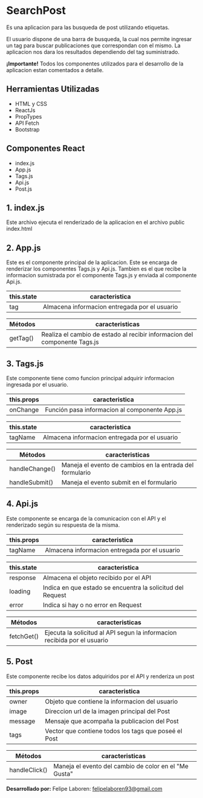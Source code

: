 # SearchPost

Es una aplicacion para las busqueda de post utilizando etiquetas. 

El usuario dispone de una barra de busqueda, la cual nos permite ingresar un tag para buscar publicaciones que correspondan con el mismo. La aplicacion nos dara los resultados dependiendo del tag suministrado.

**¡Importante!**
 Todos los componentes utilizados para el desarrollo de la aplicacion estan comentados a detalle.

## Herramientas Utilizadas
  - HTML y CSS
  - ReactJs
  - PropTypes
  - API Fetch
  - Bootstrap

## Componentes React
  - index.js
  - App.js
  - Tags.js
  - Api.js
  - Post.js
## 1. index.js

Este archivo ejecuta el renderizado de la aplicacion en el archivo public index.html

## 2. App.js

Este es el componente principal de la aplicacion. Este se encarga de renderizar los componentes Tags.js y Api.js. Tambien es el que recibe la informacion sumistrada por el componente Tags.js y enviada al componente Api.js.

| this.state | caracteristica |
| ------ | ------ |
|tag|Almacena informacion entregada por el usuario|

| Métodos | caracteristicas |
| ------ | ------ |
|getTag()|Realiza el cambio de estado al recibir informacion del componente Tags.js|  
## 3. Tags.js

Este componente tiene como funcion principal adquirir informacion ingresada por el usuario.

| this.props | caracteristica |
| ------ | ------ |
|onChange|Función pasa informacion al componente App.js|

| this.state | caracteristica |
| ------ | ------ |
|tagName|Almacena informacion entregada por el usuario|

| Métodos | caracteristicas |
| ------ | ------ |
|handleChange()|Maneja el evento de cambios en la entrada del formulario| 
|handleSubmit()|Maneja el evento submit en el formulario|

## 4. Api.js

Este componente se encarga de la comunicacion con el API y el renderizado según su respuesta de la misma.

| this.props | caracteristica |
| ------ | ------ |
|tagName|Almacena informacion entregada por el usuario|

| this.state | caracteristica |
| ------ | ------ |
|response|Almacena el objeto recibido por el API|
|loading|Indica en que estado se encuentra la solicitud del Request|
|error|Indica si hay o no error en Request|

| Métodos | caracteristicas |
| ------ | ------ |
|fetchGet()|Ejecuta la solicitud al API segun la informacion recibida por el usuario| 

## 5. Post

Este componente recibe los datos adquiridos por el API y renderiza un post

| this.props | caracteristica |
| ------ | ------ |
|owner|Objeto que contiene la informacion del usuario|
|image|Direccion url de la imagen principal del Post|
|message|Mensaje que acompaña la publicacion del Post|
|tags|Vector que contiene todos los tags que poseé el Post|

| Métodos | caracteristicas |
| ------ | ------ |
|handleClick()|Maneja el evento del cambio de color en el "Me Gusta"| 

**Desarrollado por:**
Felipe Laboren: felipelaboren93@gmail.com